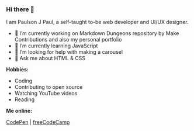 ### Hi there 👋

I am Paulson J Paul, a self-taught to-be web developer and UI/UX designer. 

- 🔭 I’m currently working on Markdown Dungeons repository by Make Contributions and also my personal portfolio
- 🌱 I’m currently learning JavaScript
- 🤔 I’m looking for help with making a carousel
- 💬 Ask me about HTML & CSS

**Hobbies:**

- Coding
- Contributing to open source
- Watching YouTube videos
- Reading

**Me online:**

[CodePen](https://codepen.io/paulsonjpaul) | [freeCodeCamp](https://www.freecodecamp.org/paulsonjpaul)

